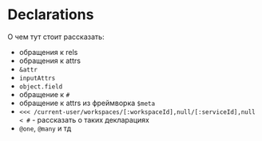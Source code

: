 # Declarations

О чем тут стоит рассказать:

- обращения к rels
- обращения к attrs
- `&attr`
- `inputAttrs`
- `object.field`
- обращение к `#`
- обращение к attrs из фреймворка `$meta`
- `<<< /current-user/workspaces/[:workspaceId],null/[:serviceId],null < #` - рассказать о таких декларациях
- `@one`, `@many` и тд